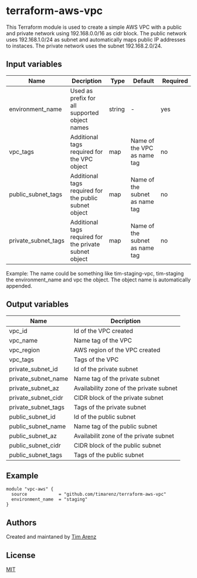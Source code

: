 # terraform-aws-vpc
This Terraform module is used to create a simple AWS VPC with a public and private network using 192.168.0.0/16 as cidr block.
The public network uses 192.168.1.0/24 as subnet and automatically maps public IP addresses to instaces.
The private network uses the subnet 192.168.2.0/24.

## Input variables
| Name | Decription | Type | Default | Required |
| ---- | ---------- | ---- | ------- | -------- |
| environment_name | Used as prefix for all supported object names | string | - | yes |
| vpc_tags | Additional tags required for the VPC object | map | Name of the VPC as name tag | no |
| public_subnet_tags | Additional tags required for the public subnet object | map | Name of the subnet as name tag | no |
| private_subnet_tags | Additional tags required for the private subnet object | map | Name of the subnet as name tag | no |

Example: The name could be something like tim-staging-vpc, tim-staging the environment_name and vpc the object. The object name is automatically appended.

## Output variables
| Name | Decription |
| ---- | ---------- |
| vpc_id | Id of the VPC created |
| vpc_name | Name tag of the VPC |
| vpc_region | AWS region of the VPC created |
| vpc_tags | Tags of the VPC |
| private_subnet_id | Id of the private subnet |
| private_subnet_name | Name tag of the private subnet |
| private_subnet_az | Availability zone of the private subnet |
| private_subnet_cidr | CIDR block of the private subnet |
| private_subnet_tags | Tags of the private subnet |
| public_subnet_id | Id of the public subnet |
| public_subnet_name | Name tag of the public subnet |
| public_subnet_az | Availabilit zone of the private subnet |
| public_subnet_cidr | CIDR block of the public subnet |
| public_subnet_tags | Tags of the public subnet |

## Example
```hcl
module "vpc-aws" {
  source            = "github.com/timarenz/terraform-aws-vpc"
  environment_name  = "staging"
}
```

## Authors
Created and maintaned by [Tim Arenz](https://github.com/timarenz)

## License
[MIT](LICENSE)